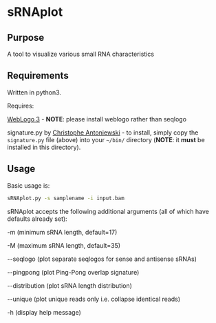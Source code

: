 # sRNAplot
## Purpose
A tool to visualize various small RNA characteristics
## Requirements
Written in python3.

Requires:

[WebLogo 3](http://weblogo.threeplusone.com/manual.html#download) - **NOTE**: please install weblogo rather than seqlogo

signature.py by [Christophe Antoniewski](http://52.203.54.162/GEDlab/) - to install, simply copy the `signature.py` file (above) into your `~/bin/` directory (**NOTE**: it **must** be installed in this directory).

## Usage
Basic usage is:
```bash
sRNAplot.py -s samplename -i input.bam
```
sRNAplot accepts the following additional arguments (all of which have defaults already set):

-m (minimum sRNA length, default=17)

-M (maximum sRNA length, default=35)

--seqlogo (plot separate seqlogos for sense and antisense sRNAs)

--pingpong (plot Ping-Pong overlap signature)

--distribution (plot sRNA length distribution)

--unique (plot unique reads only i.e. collapse identical reads)

-h (display help message)
